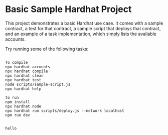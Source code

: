 # Basic Sample Hardhat Project

This project demonstrates a basic Hardhat use case. It comes with a sample contract, a test for that contract, a sample script that deploys that contract, and an example of a task implementation, which simply lists the available accounts.

Try running some of the following tasks:

```shell

To compile 
npx hardhat accounts
npx hardhat compile
npx hardhat clean
npx hardhat test
node scripts/sample-script.js
npx hardhat help

to run 
npm install 
npx hardhat node
npx hardhat run scripts/deploy.js --network localhost
npm run dev


hello 
```
